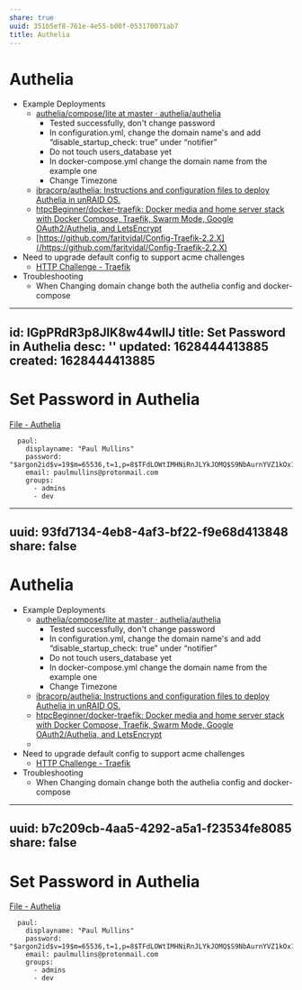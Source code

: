 ```yaml
---
share: true
uuid: 351b5ef8-761e-4e55-b00f-053170071ab7
title: Authelia
---
```

# Authelia
*   Example Deployments
    *   [authelia/compose/lite at master · authelia/authelia](https://github.com/authelia/authelia/tree/master/compose/lite)
        *   Tested successfully, don't change password
        *   In configuration.yml, change the domain name's and add “disable\_startup\_check: true” under “notifier”
        *   Do not touch users\_database yet
        *   In docker-compose.yml change the domain name from the example one
        *   Change Timezone
    *   [ibracorp/authelia: Instructions and configuration files to deploy Authelia in unRAID OS.](https://github.com/ibracorp/authelia/)
    *   [htpcBeginner/docker-traefik: Docker media and home server stack with Docker Compose, Traefik, Swarm Mode, Google OAuth2/Authelia, and LetsEncrypt](https://github.com/htpcBeginner/docker-traefik)
    *   [https://github.com/faritvidal/Config-Traefik-2.2.X](/https://github.com/faritvidal/Config-Traefik-2.2.X)
*   Need to upgrade default config to support acme challenges
    *   [HTTP Challenge - Traefik](https://doc.traefik.io/traefik/user-guides/docker-compose/acme-http/)
*   Troubleshooting
    *   When Changing domain change both the authelia config and docker-compose


---
id: IGpPRdR3p8JIK8w44wlIJ
title: Set Password in Authelia
desc: ''
updated: 1628444413885
created: 1628444413885
---
# Set Password in Authelia
[File - Authelia](https://www.authelia.com/docs/configuration/authentication/file.html)

      paul:
        displayname: "Paul Mullins"
        password: "$argon2id$v=19$m=65536,t=1,p=8$TFdLOWtIMHNiRnJLYkJOMQ$S9NbAurnYVZ1kOx1hqStE5rIio+jwOFhsjRb/gmmpt0"
        email: paulmullins@protonmail.com
        groups:
          - admins
          - dev


---
uuid: 93fd7134-4eb8-4af3-bf22-f9e68d413848
share: false
---
# Authelia
*   Example Deployments
    *   [authelia/compose/lite at master · authelia/authelia](https://github.com/authelia/authelia/tree/master/compose/lite)
        *   Tested successfully, don't change password
        *   In configuration.yml, change the domain name's and add “disable\_startup\_check: true” under “notifier”
        *   Do not touch users\_database yet
        *   In docker-compose.yml change the domain name from the example one
        *   Change Timezone
    *   [ibracorp/authelia: Instructions and configuration files to deploy Authelia in unRAID OS.](https://github.com/ibracorp/authelia/)
    *   [htpcBeginner/docker-traefik: Docker media and home server stack with Docker Compose, Traefik, Swarm Mode, Google OAuth2/Authelia, and LetsEncrypt](https://github.com/htpcBeginner/docker-traefik)
    *   [](https://github.com/faritvidal/Config-Traefik-2.2.X#authelia-users-config)
*   Need to upgrade default config to support acme challenges
    *   [HTTP Challenge - Traefik](https://doc.traefik.io/traefik/user-guides/docker-compose/acme-http/)
*   Troubleshooting
    *   When Changing domain change both the authelia config and docker-compose

---
uuid: b7c209cb-4aa5-4292-a5a1-f23534fe8085
share: false
---
# Set Password in Authelia
[File - Authelia](https://www.authelia.com/docs/configuration/authentication/file.html)

      paul:
        displayname: "Paul Mullins"
        password: "$argon2id$v=19$m=65536,t=1,p=8$TFdLOWtIMHNiRnJLYkJOMQ$S9NbAurnYVZ1kOx1hqStE5rIio+jwOFhsjRb/gmmpt0"
        email: paulmullins@protonmail.com
        groups:
          - admins
          - dev